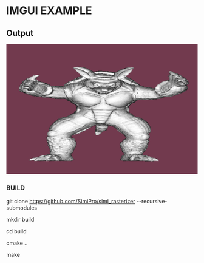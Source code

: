 # IMGUI EXAMPLE

## Output

![example_img](example_img.png)



### BUILD

git clone https://github.com/SimiPro/simi_rasterizer --recursive-submodules

mkdir build

cd build

cmake ..

make



